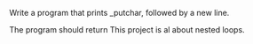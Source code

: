 Write a program that prints _putchar, followed by a new line.

The program should return 
This project is al about nested loops.
